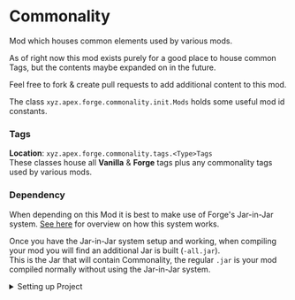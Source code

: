 # Commonality
Mod which houses common elements used by various mods.

As of right now this mod exists purely for a good place to house common Tags, but the contents maybe expanded on in the future.

Feel free to fork & create pull requests to add additional content to this mod.

The class `xyz.apex.forge.commonality.init.Mods` holds some useful mod id constants.

### Tags
**Location**: `xyz.apex.forge.commonality.tags.<Type>Tags`<br>
These classes house all **Vanilla** & **Forge** tags plus any commonality tags used by various mods.

### Dependency 
When depending on this Mod it is best to make use of Forge's Jar-in-Jar system.
[See here](https://forge.gemwire.uk/wiki/Jar-in-jar) for overview on how this system works.

Once you have the Jar-in-Jar system setup and working, when compiling your mod you will find an additional Jar is built (`-all.jar`).<br>
This is the Jar that will contain Commonality, the regular `.jar` is your mod compiled normally without using the Jar-in-Jar system.

<details>
<summary>Setting up Project</summary>

Enable the _JarJar_ System, add the following anywhere in your build script.<br>
Preferably under `archivesBaseName='My Mod Name'`

```groovy
jarJar.enable()
```

Next you must configure the `jarJar` task to run during re-obfuscation.

```groovy
tasks.jarJar.finalizedBy('reobfJarJar')
```

Finally, the dependency itself must be added. First add my maven repository,

```groovy
repositories {
	maven { url 'https://maven.apexmods.xyz/' }
}
```

and then the Commonality dependency

```groovy
dependencies {
	def commonality_version = '2.0.0' // Version of Commonality to compile against
	def commonality_version_range = '[2.0.0,3.0.0)' // Version range of Commonality Forge will load at user runtime
	def minecraft_version = '1.19' // Minecraft version
	implementation fg.deobf("xyz.apex.forge:commonality-${minecraft_version}:${commonality_version}")
	jarJar(group: 'xyz.apex.forge', name: "commonality-${minecraft_version}", version: "${commonality_version_range}")
}
```

</details>